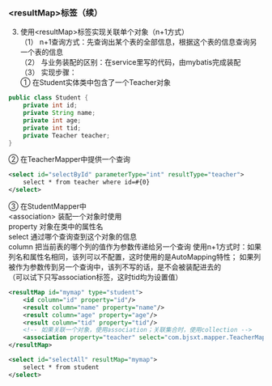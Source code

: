 ### &lt;resultMap&gt;标签（续）
3. 使用&lt;resultMap&gt;标签实现关联单个对象（n+1方式）  
（1） n+1查询方式：先查询出某个表的全部信息，根据这个表的信息查询另一个表的信息  
（2） 与业务装配的区别：在service里写的代码，由mybatis完成装配  
（3） 实现步骤：  
① 在Student实体类中包含了一个Teacher对象  
```java
public class Student {
    private int id;
    private String name;
    private int age;
    private int tid;
    private Teacher teacher;
}
```
    
② 在TeacherMapper中提供一个查询  
```xml
<select id="selectById" parameterType="int" resultType="teacher">
    select * from teacher where id=#{0}
</select>
```
③ 在StudentMapper中  
&lt;association&gt; 装配一个对象时使用  
property 对象在类中的属性名  
select 通过哪个查询查到这个对象的信息  
column 把当前表的哪个列的值作为参数传递给另一个查询
使用n+1方式时：如果列名和属性名相同，该列可以不配置，这时使用的是AutoMapping特性；
如果列被作为参数传到另一个查询中，该列不写的话，是不会被装配进去的  
（可以试下只写association标签，这时tid均为设置值）
```xml
<resultMap id="mymap" type="student">
    <id column="id" property="id"/>
    <result column="name" property="name"/>
    <result column="age" property="age"/>
    <result column="tid" property="tid"/>
    <!-- 如果关联一个对象，使用association；关联集合时，使用collection -->
    <association property="teacher" select="com.bjsxt.mapper.TeacherMapper.selectById" column="tid"></association>
</resultMap>

<select id="selectAll" resultMap="mymap">
    select * from student
</select>
```
